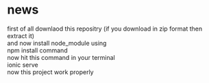 # news
 
first of all downlaod this repositry (if you download in zip format then extract it)<br/>
and now install node_module using <br/>
npm install command <br/>
now hit this command in your terminal <br/>
ionic serve <br/>
now this project work properly <br/>

